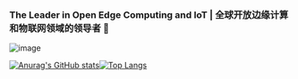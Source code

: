### The Leader in Open Edge Computing and IoT | 全球开放边缘计算和物联网领域的领导者 👋

![image](https://github.com/jiekechoo/jiekechoo/assets/3350211/3058c697-6e05-4147-9478-65092e033499)

[![Anurag's GitHub stats](https://github-readme-stats.vercel.app/api?username=jiekechoo&hide=contribs,prs)](https://github.com/jiekechoo)[![Top Langs](https://github-readme-stats.vercel.app/api/top-langs/?username=jiekechoo&layout=compact&hide_progress=true)](https://github.com/jiekechoo)
